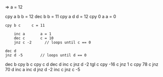 => a = 12

cpy a b     b = 12
dec b       b = 11
cpy a d     d = 12
cpy 0 a     a = 0

    cpy b c     c = 11

        inc a       a = 1
        dec c       c = 10
        jnz c -2      // loops until c == 0 

    dec d
    jnz d -5        // loops until d == 0

dec b
cpy b c
cpy c d
dec d
inc c
jnz d -2
tgl c
cpy -16 c
jnz 1 c
cpy 78 c
jnz 70 d
inc a
inc d
jnz d -2
inc c
jnz c -5